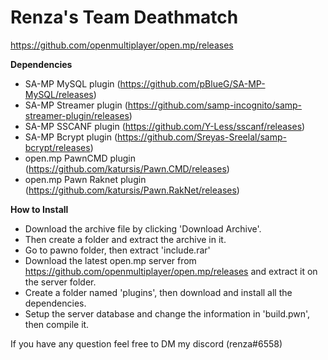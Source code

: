 # Renza's Team Deathmatch

https://github.com/openmultiplayer/open.mp/releases

**Dependencies**
- SA-MP MySQL plugin (https://github.com/pBlueG/SA-MP-MySQL/releases)
- SA-MP Streamer plugin (https://github.com/samp-incognito/samp-streamer-plugin/releases)
- SA-MP SSCANF plugin (https://github.com/Y-Less/sscanf/releases)
- SA-MP Bcrypt plugin (https://github.com/Sreyas-Sreelal/samp-bcrypt/releases)
- open.mp PawnCMD plugin (https://github.com/katursis/Pawn.CMD/releases)
- open.mp Pawn Raknet plugin (https://github.com/katursis/Pawn.RakNet/releases)

**How to Install**
- Download the archive file by clicking 'Download Archive'.
- Then create a folder and extract the archive in it.
- Go to pawno folder, then extract 'include.rar'
- Download the latest open.mp server from https://github.com/openmultiplayer/open.mp/releases and extract it on the server folder.
- Create a folder named 'plugins', then download and install all the dependencies.
- Setup the server database and change the information in 'build.pwn', then compile it.

If you have any question feel free to DM my discord (renza#6558)
